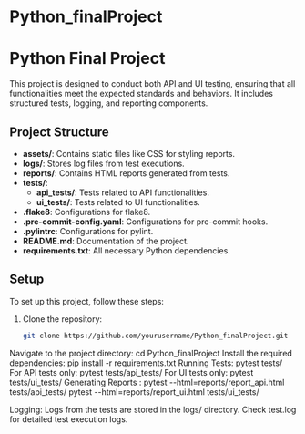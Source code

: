 # Python_finalProject
# Python Final Project

This project is designed to conduct both API and UI testing, ensuring that all functionalities meet the expected standards and behaviors. It includes structured tests, logging, and reporting components.

## Project Structure

- **assets/**: Contains static files like CSS for styling reports.
- **logs/**: Stores log files from test executions.
- **reports/**: Contains HTML reports generated from tests.
- **tests/**:
  - **api_tests/**: Tests related to API functionalities.
  - **ui_tests/**: Tests related to UI functionalities.
- **.flake8**: Configurations for flake8.
- **.pre-commit-config.yaml**: Configurations for pre-commit hooks.
- **.pylintrc**: Configurations for pylint.
- **README.md**: Documentation of the project.
- **requirements.txt**: All necessary Python dependencies.

## Setup

To set up this project, follow these steps:

1. Clone the repository:
   ```bash
   git clone https://github.com/yourusername/Python_finalProject.git

Navigate to the project directory:  cd Python_finalProject
Install the required dependencies: pip install -r requirements.txt
Running Tests: pytest tests/
For API tests only: pytest tests/api_tests/
For UI tests only: pytest tests/ui_tests/
Generating Reports : 
pytest --html=reports/report_api.html tests/api_tests/
pytest --html=reports/report_ui.html tests/ui_tests/

Logging:
Logs from the tests are stored in the logs/ directory. Check test.log for detailed test execution logs.

